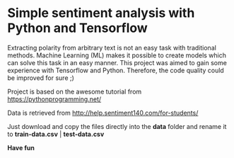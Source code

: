 # Simple sentiment analysis with Python and Tensorflow
Extracting polarity from arbitrary text is not an easy task with traditional methods.
Machine Learning (ML) makes it possible to create models which can solve this task in an easy manner.
This project was aimed to gain some experience with Tensorflow and Python. Therefore, the code quality
could be improved for sure ;)

Project is based on the awesome tutorial from https://pythonprogramming.net/

Data is retrieved from http://help.sentiment140.com/for-students/

Just download and copy the files directly into the **data** folder and rename it to **train-data.csv** | **test-data.csv**

**Have fun**



